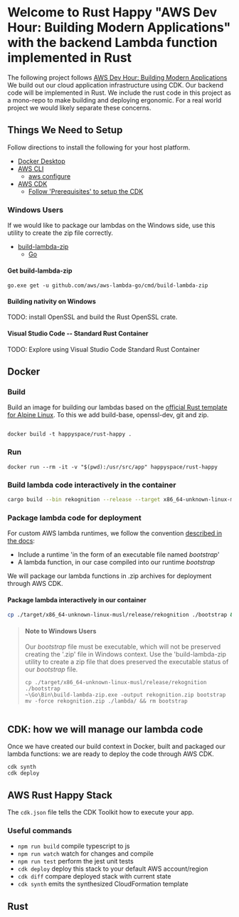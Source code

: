 # Welcome to Rust Happy "AWS Dev Hour: Building Modern Applications" with the backend Lambda function implemented in Rust

The following project follows [AWS Dev Hour: Building Modern Applications](https://aws.amazon.com/blogs/training-and-certification/new-free-twitch-training-aws-dev-hour-building-modern-applications/)
We build out our cloud application infrastructure using CDK. Our backend code will be implemented in Rust. We include the rust code in this project as a mono-repo to make building and deploying ergonomic. For a real world project we would likely separate these concerns.

## Things We Need to Setup

Follow directions to install the following for your host platform.

* [Docker Desktop](https://www.docker.com/products/docker-desktop)
* [AWS CLI](https://docs.aws.amazon.com/cli/latest/userguide/install-cliv2.html)
  * [aws configure](https://docs.aws.amazon.com/cli/latest/userguide/cli-configure-quickstart.html#cli-configure-quickstart-config)
* [AWS CDK](https://docs.aws.amazon.com/cdk/latest/guide/getting_started.html)
  * [Follow 'Prerequisites' to setup the CDK](https://github.com/aws-samples/aws-dev-hour-backend#prerequisites)

### Windows Users

If we would like to package our lambdas on the Windows side, use this utility to create the zip file correctly.

* [build-lambda-zip](#get-build-lambda-zip)  
  * [Go](https://golang.org/doc/install)

#### Get build-lambda-zip

```pwsh
go.exe get -u github.com/aws/aws-lambda-go/cmd/build-lambda-zip
```

#### Building nativity on Windows

TODO: install OpenSSL and build the Rust OpenSSL crate.

#### Visual Studio Code -- Standard Rust Container

TODO: Explore using Visual Studio Code Standard Rust Container

## Docker

### Build

Build an image for building our lambdas based on the [official Rust template for Alpine Linux](https://github.com/rust-lang/docker-rust). To this we add build-base, openssl-dev, git and zip.

```pwsh

docker build -t happyspace/rust-happy .

```

### Run

```pwsh
docker run --rm -it -v "$(pwd):/usr/src/app" happyspace/rust-happy

```

### Build lambda code interactively in the container

```sh
cargo build --bin rekognition --release --target x86_64-unknown-linux-musl

```

### Package lambda code for deployment

For custom AWS lambda runtimes, we follow the convention [described in the docs](https://docs.aws.amazon.com/lambda/latest/dg/runtimes-custom.html):

* Include a runtime 'in the form of an executable file named *bootstrap*'
* A lambda function, in our case compiled into our runtime *bootstrap*

We will package our lambda functions in .zip archives for deployment through AWS CDK.

#### Package lambda interactively in our container

```sh
cp ./target/x86_64-unknown-linux-musl/release/rekognition ./bootstrap && zip rekognition.zip bootstrap && rm bootstrap && mv -f rekognition.zip ./lambda/


```

> #### Note to Windows Users
>
> Our *bootstrap* file must be executable, which will not be preserved
> creating the '.zip' file in Windows context. Use the 'build-lambda-zip utility to create a zip file that does preserved the executable status of our *bootstrap* file.
>
> ```pwsh
> cp ./target/x86_64-unknown-linux-musl/release/rekognition ./bootstrap
> ~\Go\Bin\build-lambda-zip.exe -output rekognition.zip bootstrap
> mv -force rekognition.zip ./lambda/ && rm bootstrap
> ```
>

```sh

```

## CDK: how we will manage our lambda code

Once we have created our build context in Docker, built and packaged our lambda functions: we are ready to deploy the code through AWS CDK.



```pwsh
cdk synth
cdk deploy

```

## AWS Rust Happy Stack




The `cdk.json` file tells the CDK Toolkit how to execute your app.

### Useful commands

* `npm run build`   compile typescript to js
* `npm run watch`   watch for changes and compile
* `npm run test`    perform the jest unit tests
* `cdk deploy`      deploy this stack to your default AWS account/region
* `cdk diff`        compare deployed stack with current state
* `cdk synth`       emits the synthesized CloudFormation template

## Rust



